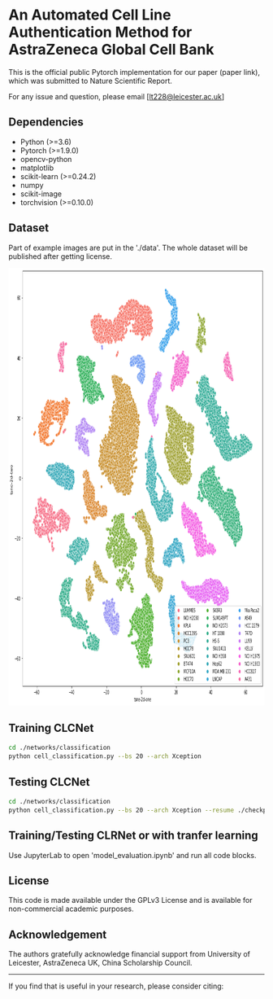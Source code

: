# An Automated Cell Line Authentication Method for AstraZeneca Global Cell Bank

This is the official public Pytorch implementation for our paper (paper link), which was submitted to Nature Scientific Report.


For any issue and question, please email [lt228@leicester.ac.uk]


## Dependencies

- Python (>=3.6)
- Pytorch (>=1.9.0)
- opencv-python
- matplotlib
- scikit-learn (>=0.24.2)
- numpy
- scikit-image
- torchvision (>=0.10.0)

## Dataset

Part of example images are put in the './data'. The whole dataset will be published after getting license.

<img src="./figures/Fig. 4.jpeg" alt="centered image" width="893" height="860">

## Training CLCNet

```bash
cd ./networks/classification
python cell_classification.py --bs 20 --arch Xception 
```

## Testing CLCNet
```bash
cd ./networks/classification
python cell_classification.py --bs 20 --arch Xception --resume ./checkpoint/Xception/best.pth --evaluate
```
## Training/Testing CLRNet or with tranfer learning 
Use JupyterLab to open 'model_evaluation.ipynb' and run all code blocks.

## License
This code is made available under the GPLv3 License and is available for non-commercial academic purposes.

## Acknowledgement
The authors gratefully acknowledge financial support from University of Leicester, AstraZeneca UK, China Scholarship Council.

------
If you find that is useful in your research, please consider citing:
```

```
